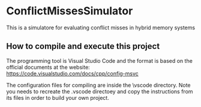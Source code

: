 # ConflictMissesSimulator
This is a simulatore for evaluating conflict misses in hybrid memory systems

## How to compile and execute this project
The programming tool is Visual Studio Code and the format is based on the official documents at the website:
https://code.visualstudio.com/docs/cpp/config-msvc

The configuration files for compiling are inside the \vscode directory. Note you needs to recreate the \.vscode directoey and copy the instructions from its files in order to build your own project.
